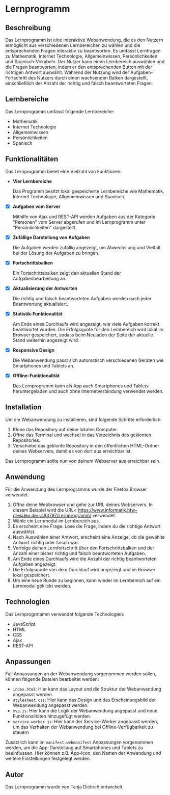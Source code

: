 # Lernprogramm

## Beschreibung
Das Lernprogramm ist eine interaktive Webanwendung, die es den Nutzern ermöglicht aus verschiedenen Lernbereichen zu wählen und die entsprechenden Fragen interaktiv zu beantworten. Es umfasst Lernfragen zu Mathematik, Internet Technologie, Allgemeinwissen, Persönlichkeiten und Spanisch-Vokabeln. Der Nutzer kann einen Lernbereich auswählen und die Fragen beantworten, indem er den entsprechenden Button mit der richtigen Antwort auswählt. Während der Nutzung wird der Aufgaben-Fortschritt des Nutzers durch einen wachsenden Balken dargestellt, einschließlich der Anzahl der richtig und falsch beantworteten Fragen.

## Lernbereiche
Das Lernprogramm umfasst folgende Lernbereiche:

- Mathematik
- Internet Technologie
- Allgemeinwissen
- Persönlichkeiten
- Spanisch

## Funktionalitäten
Das Lernprogramm bietet eine Vielzahl von Funktionen:

-  **Vier Lernbereiche**

    Das Programm besitzt lokal gespeicherte Lernbereiche wie Mathematik, Internet Technologie, Allgemeinwissen und Spanisch.

- [x] **Aufgaben vom Server**

    Mithilfe von Ajax und REST-API werden Aufgaben aus der Kategorie "Personen" vom Server abgerufen und im Lernprogramm unter "Persönlichkeiten" dargestellt.

- [x] **Zufällige Darstellung von Aufgaben**

    Die Aufgaben werden zufällig angezeigt, um Abwechslung und Vielfalt bei der Lösung der Aufgaben zu bringen.

- [x] **Fortschrittsbalken**

    Ein Fortschrittsbalken zeigt den aktuellen Stand der Aufgabenbearbeitung an.

- [x] **Aktualisierung der Antworten**

  Die richtig und falsch beantworteten Aufgaben werden nach jeder Beantwortung aktualisiert.

- [x] **Statistik-Funktionalität**

  Am Ende eines Durchlaufs wird angezeigt, wie viele Aufgaben korrekt beantwortet wurden. Die Erfolgsquote für den Lernbereich wird lokal im Browser gespeichert, sodass beim Neuladen der Seite der aktuelle Stand weiterhin angezeigt wird.

- [x] **Responsive Design**
  
  Die Webanwendung passt sich automatisch verschiedenen Geräten wie Smartphones und Tablets an.

- [x] **Offline-Funktionalität**

    Das Lernprogramm kann als App auch Smartphones und Tablets heruntergeladen und auch ohne Internetverbindung verwendet werden.

## Installation
Um die Webanwendung zu installieren, sind folgende Schritte erforderlich:
1. Klone das Repository auf deine lokalen Computer.
2. Öffne das Terminal und wechsel in das Verzeichnis des geklonten Repositories.
3. Verschiebe das geklonte Repository in den öffentlichen HTML-Ordner deines Webservers, damit es von dort aus erreichbar ist.

Das Lernprogramm sollte nun von deinem Webserver aus erreichbar sein.

## Anwendung

Für die Anwendung des Lernprogramms wurde der Firefox Browser verwendet.

1. Öffne deine Webbrowser und gehe zur URL deines Webservers. In diesem Beispiel wird die URL< https://www.informatik.htw-dresden.de/~s83797/Lernprogramm/ verwendet.
2. Wähle ein Lernmodul im Lernbereich aus.
3. Es erscheint eine Frage. Löse die Frage, indem du die richtige Antwort auswählst.
4. Nach Auswählen einer Antwort, erscheint eine Anzeige, ob die gewählte Antwort richtig oder falsch war. 
5. Verfolge deinen Lernfortschritt über den Fortschrittsbalken und der Anzahl einer bisher richtig und falsch beantworteten Aufgaben.
6. Am Ende eines Durchlaufs wird die Anzahl der richtig beantworteten Aufgaben angezeigt.
7. Die Erfolgsquote von dem Durchlauf wird angezeigt und im Browser lokal gespeichert.
8. Um eine neue Runde zu beginnen, kann wieder im Lernbereich auf ein Lernmodul geklickt werden.

## Technologien
Das Lernprogrmamm verwendet folgende Technologien:

- JavaScript
- HTML
- CSS
- Ajax
- REST-API

## Anpassungen 
Fall Anpassungen an der Webanwendung vorgenommen werden sollen, können folgende Dateien bearbeitet werden:

- `index.html`: Hier kann das Layout und die Struktur der Webanwendung angepasst werden.
- `stylesheet.css`: Hier kann das Design und das Erscheinungsbild der Webanwendung angepasst werden.
- `mvp.js`: Hier kann die Logik der Webanwendung angepasst und neue Funktionalitäten hinzugefügt werden.
- `service-worker.js`: Hier kann der Service-Worker angepasst werden, um das Verhalten der Webanwendung bei Offline-Verfügbarkeit zu steuern

Zusätzlich kann im `manifest.webmanifest` Anpassungen vorgenommen werden, um die App-Darstellung auf Smartphones und Tablets zu beeinflussen. Hier können z.B. App-Icon, den Namen der Anwendung und weitere Einstellungen festgelegt werden.

## Autor
Das Lernprogramm wurde von Tanja Dietrich entwickelt.

